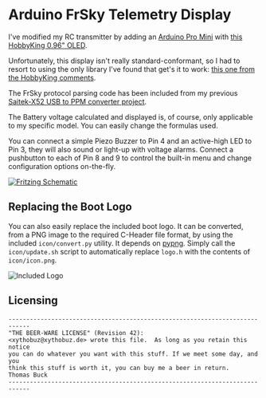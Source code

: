 # Arduino FrSky Telemetry Display

I've modified my RC transmitter by adding an [Arduino Pro Mini](https://www.arduino.cc/en/Main/ArduinoBoardProMini) with [this HobbyKing 0.96" OLED](http://www.hobbyking.com/hobbyking/store/__46373__Multiwii_OLED_Display_Module_I2C_128x64_Dot_MWC_.html).

Unfortunately, this display isn't really standard-conformant, so I had to resort to using the only library I've found that get's it to work: [this one from the HobbyKing comments](http://www.hobbyking.com/hobbyking/store/uploads/121771368X1172162X54.zip).

The FrSky protocol parsing code has been included from my previous [Saitek-X52 USB to PPM converter project](https://github.com/xythobuz/Saitek-X52-PPM).

The Battery voltage calculated and displayed is, of course, only applicable to my specific model. You can easily change the formulas used.

You can connect a simple Piezo Buzzer to Pin 4 and an active-high LED to Pin 3, they will also sound or light-up with voltage alarms. Connect a pushbutton to each of Pin 8 and 9 to control the built-in menu and change configuration options on-the-fly.

[![Fritzing Schematic](https://i.imgur.com/pa8UJW8.png)](https://i.imgur.com/4W3O9zr.png)

## Replacing the Boot Logo

You can also easily replace the included boot logo. It can be converted, from a PNG image to the required C-Header file format, by using the included `icon/convert.py` utility. It depends on [pypng](https://pypi.python.org/pypi/pypng). Simply call the `icon/update.sh` script to automatically replace `logo.h` with the contents of `icon/icon.png`.

![Included Logo](https://raw.githubusercontent.com/xythobuz/FrSky-Telemetry-Arduino/master/icon/icon.png)

## Licensing

    ----------------------------------------------------------------------------
    "THE BEER-WARE LICENSE" (Revision 42):
    <xythobuz@xythobuz.de> wrote this file.  As long as you retain this notice
    you can do whatever you want with this stuff. If we meet some day, and you
    think this stuff is worth it, you can buy me a beer in return.   Thomas Buck
    ----------------------------------------------------------------------------

